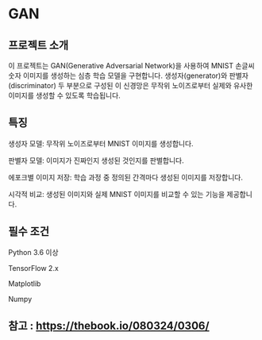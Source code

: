 # GAN

## 프로젝트 소개
이 프로젝트는 GAN(Generative Adversarial Network)을 사용하여 MNIST 손글씨 숫자 이미지를 생성하는 심층 학습 모델을 구현합니다. 생성자(generator)와 판별자(discriminator) 두 부분으로 구성된 이 신경망은 무작위 노이즈로부터 실제와 유사한 이미지를 생성할 수 있도록 학습됩니다. 

## 특징
생성자 모델: 무작위 노이즈로부터 MNIST 이미지를 생성합니다. 

판별자 모델: 이미지가 진짜인지 생성된 것인지를 판별합니다. 

에포크별 이미지 저장: 학습 과정 중 정의된 간격마다 생성된 이미지를 저장합니다. 

시각적 비교: 생성된 이미지와 실제 MNIST 이미지를 비교할 수 있는 기능을 제공합니다. 


## 필수 조건
Python 3.6 이상 

TensorFlow 2.x 

Matplotlib 

Numpy 

## 참고 : https://thebook.io/080324/0306/
